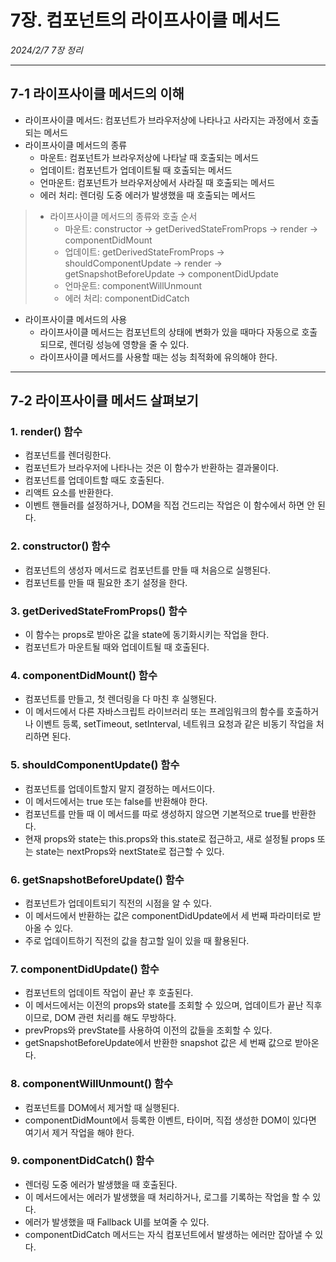 # 7장. 컴포넌트의 라이프사이클 메서드
*2024/2/7 7장 정리*
* * *
## 7-1 라이프사이클 메서드의 이해
- 라이프사이클 메서드: 컴포넌트가 브라우저상에 나타나고 사라지는 과정에서 호출되는 메서드
- 라이프사이클 메서드의 종류
  - 마운트: 컴포넌트가 브라우저상에 나타날 때 호출되는 메서드
  - 업데이트: 컴포넌트가 업데이트될 때 호출되는 메서드
  - 언마운트: 컴포넌트가 브라우저상에서 사라질 때 호출되는 메서드
  - 에러 처리: 렌더링 도중 에러가 발생했을 때 호출되는 메서드

>  - 라이프사이클 메서드의 종류와 호출 순서
>    - 마운트: constructor -> getDerivedStateFromProps -> render -> componentDidMount
>    - 업데이트: getDerivedStateFromProps -> shouldComponentUpdate -> render -> getSnapshotBeforeUpdate -> componentDidUpdate
>    - 언마운트: componentWillUnmount
>    - 에러 처리: componentDidCatch

- 라이프사이클 메서드의 사용
  - 라이프사이클 메서드는 컴포넌트의 상태에 변화가 있을 때마다 자동으로 호출되므로, 렌더링 성능에 영향을 줄 수 있다.
  - 라이프사이클 메서드를 사용할 때는 성능 최적화에 유의해야 한다.

* * *
## 7-2 라이프사이클 메서드 살펴보기
### 1. render() 함수
 - 컴포넌트를 렌더링한다.
 - 컴포넌트가 브라우저에 나타나는 것은 이 함수가 반환하는 결과물이다.
 - 컴포넌트를 업데이트할 때도 호출된다.
 - 리액트 요소를 반환한다.
 - 이벤트 핸들러를 설정하거나, DOM을 직접 건드리는 작업은 이 함수에서 하면 안 된다.

### 2. constructor() 함수
- 컴포넌트의 생성자 메서드로 컴포넌트를 만들 때 처음으로 실행된다.
- 컴포넌트를 만들 때 필요한 초기 설정을 한다.

### 3. getDerivedStateFromProps() 함수
- 이 함수는 props로 받아온 값을 state에 동기화시키는 작업을 한다.
- 컴포넌트가 마운트될 때와 업데이트될 때 호출된다.

### 4. componentDidMount() 함수
- 컴포넌트를 만들고, 첫 렌더링을 다 마친 후 실행된다.
- 이 메서드에서 다른 자바스크립트 라이브러리 또는 프레임워크의 함수를 호출하거나 이벤트 등록, setTimeout, setInterval, 네트워크 요청과 같은 비동기 작업을 처리하면 된다.

### 5. shouldComponentUpdate() 함수
- 컴포넌트를 업데이트할지 말지 결정하는 메서드이다.
- 이 메서드에서는 true 또는 false를 반환해야 한다.
- 컴포넌트를 만들 때 이 메서드를 따로 생성하지 않으면 기본적으로 true를 반환한다.
- 현재 props와 state는 this.props와 this.state로 접근하고, 새로 설정될 props 또는 state는 nextProps와 nextState로 접근할 수 있다.


### 6. getSnapshotBeforeUpdate() 함수
- 컴포넌트가 업데이트되기 직전의 시점을 알 수 있다.
- 이 메서드에서 반환하는 값은 componentDidUpdate에서 세 번째 파라미터로 받아올 수 있다.
- 주로 업데이트하기 직전의 값을 참고할 일이 있을 때 활용된다.

### 7. componentDidUpdate() 함수
- 컴포넌트의 업데이트 작업이 끝난 후 호출된다.
- 이 메서드에서는 이전의 props와 state를 조회할 수 있으며, 업데이트가 끝난 직후이므로, DOM 관련 처리를 해도 무방하다.
- prevProps와 prevState를 사용하여 이전의 값들을 조회할 수 있다.
- getSnapshotBeforeUpdate에서 반환한 snapshot 값은 세 번째 값으로 받아온다.

### 8. componentWillUnmount() 함수
- 컴포넌트를 DOM에서 제거할 때 실행된다.
- componentDidMount에서 등록한 이벤트, 타이머, 직접 생성한 DOM이 있다면 여기서 제거 작업을 해야 한다.

### 9. componentDidCatch() 함수
- 렌더링 도중 에러가 발생했을 때 호출된다.
- 이 메서드에서는 에러가 발생했을 때 처리하거나, 로그를 기록하는 작업을 할 수 있다.
- 에러가 발생했을 때 Fallback UI를 보여줄 수 있다.
- componentDidCatch 메서드는 자식 컴포넌트에서 발생하는 에러만 잡아낼 수 있다.










